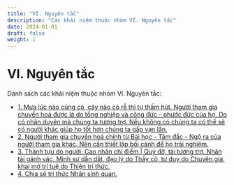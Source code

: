 ```yaml
---
title: "VI. Nguyên tắc"
description: "Các khái niệm thuộc nhóm VI. Nguyên tắc"
date: 2024-01-01
draft: false
weight: 1
---
```


# VI. Nguyên tắc

Danh sách các khái niệm thuộc nhóm VI. Nguyên tắc:

- [1. Mưa lúc nào cũng có, cây nào có rễ thì tự thấm hút. Người tham gia chuyển hoá được là do tổng nghiệp và công đức - phước đức của họ. Do có nhân duyên mà chúng ta tương trợ. Nếu không có chúng ta có thể sẽ có người khác giúp họ tốt hơn chúng ta gấp vạn lần.](mưa-lúc-nào-cũng-có-cây-nào-có-rễ-thì-tự-thấm-hút-người-tham-gia-chuyển-hoá-được-là-do-tổng-nghiệp-và-công-đức-phước-đức-của-họ-do-có-nhân-duyên-mà-chúng-ta-tương-trợ-nếu-không-có-chúng-ta-có-thể-sẽ-có-người-khác-giúp-họ-tốt-hơn-chúng-ta-gấp-vạn-lần)
- [2. Người tham gia chuyển hoá chính từ Bài học - Tâm đắc - Ngộ ra của người tham gia khác. Nên cần thiết lập bối cảnh để họ trải nghiệm.](người-tham-gia-chuyển-hoá-chính-từ-bài-học-tâm-đắc-ngộ-ra-của-người-tham-gia-khác-nên-cần-thiết-lập-bối-cảnh-để-họ-trải-nghiệm)
- [3. Thành tựu do người: Cao nhân chỉ điểm | Quý đỡ, tài tương trợ. Nhân tài gánh vác, Minh sư dẫn dắt, đạo lý do Thầy cô, tư duy do Chuyên gia, khai mở trí tuệ do Thiện tri thức.](thành-tựu-do-người-cao-nhân-chỉ-điểm-quý-đỡ-tài-tương-trợ-nhân-tài-gánh-vác-minh-sư-dẫn-dắt-đạo-lý-do-thầy-cô-tư-duy-do-chuyên-gia-khai-mở-trí-tuệ-do-thiện-tri-thức)
- [4. Chia sẻ tri thức Nhân sinh quan.](chia-sẻ-tri-thức-nhân-sinh-quan)
